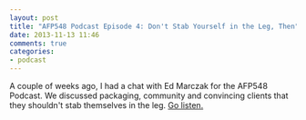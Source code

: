 ```yaml
---
layout: post
title: "AFP548 Podcast Episode 4: Don't Stab Yourself in the Leg, Then"
date: 2013-11-13 11:46
comments: true
categories: 
- podcast
---
```

A couple of weeks ago, I had a chat with Ed Marczak for the AFP548 Podcast. We discussed packaging, community and convincing clients that they shouldn't stab themselves in the leg. [Go listen.](https://soundcloud.com/afp548/episode-four-dont-stab-yourself-in-the-leg-then)